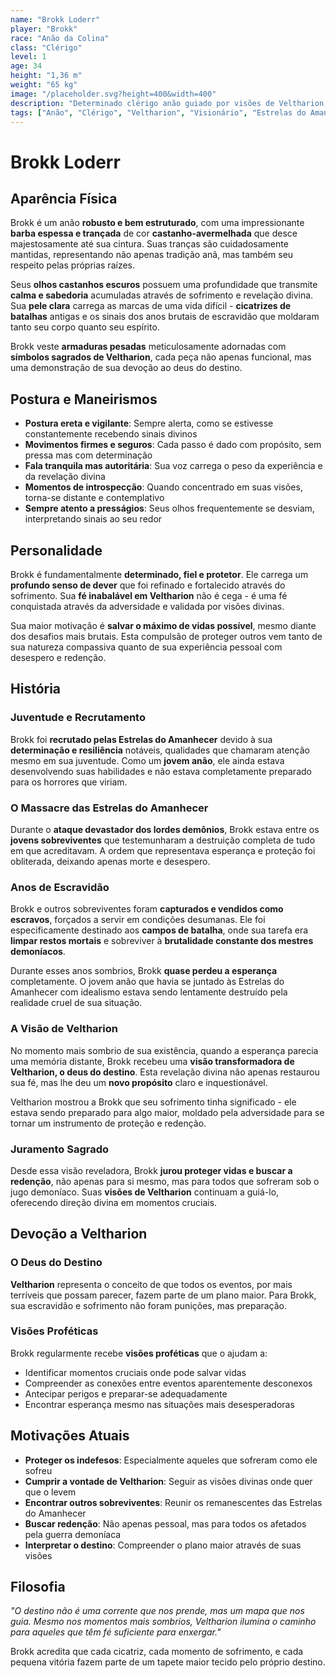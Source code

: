 ```yaml
---
name: "Brokk Loderr"
player: "Brokk"
race: "Anão da Colina"
class: "Clérigo"
level: 1
age: 34
height: "1,36 m"
weight: "65 kg"
image: "/placeholder.svg?height=400&width=400"
description: "Determinado clérigo anão guiado por visões de Veltharion, o deus do destino, com fé inabalável forjada no sofrimento."
tags: ["Anão", "Clérigo", "Veltharion", "Visionário", "Estrelas do Amanhecer", "Ex-Escravo", "Protetor"]
---
```


# Brokk Loderr

## Aparência Física

Brokk é um anão **robusto e bem estruturado**, com uma impressionante **barba espessa e trançada** de cor **castanho-avermelhada** que desce majestosamente até sua cintura. Suas tranças são cuidadosamente mantidas, representando não apenas tradição anã, mas também seu respeito pelas próprias raízes.

Seus **olhos castanhos escuros** possuem uma profundidade que transmite **calma e sabedoria** acumuladas através de sofrimento e revelação divina. Sua **pele clara** carrega as marcas de uma vida difícil - **cicatrizes de batalhas** antigas e os sinais dos anos brutais de escravidão que moldaram tanto seu corpo quanto seu espírito.

Brokk veste **armaduras pesadas** meticulosamente adornadas com **símbolos sagrados de Veltharion**, cada peça não apenas funcional, mas uma demonstração de sua devoção ao deus do destino.

## Postura e Maneirismos

- **Postura ereta e vigilante**: Sempre alerta, como se estivesse constantemente recebendo sinais divinos
- **Movimentos firmes e seguros**: Cada passo é dado com propósito, sem pressa mas com determinação
- **Fala tranquila mas autoritária**: Sua voz carrega o peso da experiência e da revelação divina
- **Momentos de introspecção**: Quando concentrado em suas visões, torna-se distante e contemplativo
- **Sempre atento a presságios**: Seus olhos frequentemente se desviam, interpretando sinais ao seu redor

## Personalidade

Brokk é fundamentalmente **determinado, fiel e protetor**. Ele carrega um **profundo senso de dever** que foi refinado e fortalecido através do sofrimento. Sua **fé inabalável em Veltharion** não é cega - é uma fé conquistada através da adversidade e validada por visões divinas.

Sua maior motivação é **salvar o máximo de vidas possível**, mesmo diante dos desafios mais brutais. Esta compulsão de proteger outros vem tanto de sua natureza compassiva quanto de sua experiência pessoal com desespero e redenção.

## História

### Juventude e Recrutamento

Brokk foi **recrutado pelas Estrelas do Amanhecer** devido à sua **determinação e resiliência** notáveis, qualidades que chamaram atenção mesmo em sua juventude. Como um **jovem anão**, ele ainda estava desenvolvendo suas habilidades e não estava completamente preparado para os horrores que viriam.

### O Massacre das Estrelas do Amanhecer

Durante o **ataque devastador dos lordes demônios**, Brokk estava entre os **jovens sobreviventes** que testemunharam a destruição completa de tudo em que acreditavam. A ordem que representava esperança e proteção foi obliterada, deixando apenas morte e desespero.

### Anos de Escravidão

Brokk e outros sobreviventes foram **capturados e vendidos como escravos**, forçados a servir em condições desumanas. Ele foi especificamente destinado aos **campos de batalha**, onde sua tarefa era **limpar restos mortais** e sobreviver à **brutalidade constante dos mestres demoníacos**.

Durante esses anos sombrios, Brokk **quase perdeu a esperança** completamente. O jovem anão que havia se juntado às Estrelas do Amanhecer com idealismo estava sendo lentamente destruído pela realidade cruel de sua situação.

### A Visão de Veltharion

No momento mais sombrio de sua existência, quando a esperança parecia uma memória distante, Brokk recebeu uma **visão transformadora de Veltharion, o deus do destino**. Esta revelação divina não apenas restaurou sua fé, mas lhe deu um **novo propósito** claro e inquestionável.

Veltharion mostrou a Brokk que seu sofrimento tinha significado - ele estava sendo preparado para algo maior, moldado pela adversidade para se tornar um instrumento de proteção e redenção.

### Juramento Sagrado

Desde essa visão reveladora, Brokk **jurou proteger vidas e buscar a redenção**, não apenas para si mesmo, mas para todos que sofreram sob o jugo demoníaco. Suas **visões de Veltharion** continuam a guiá-lo, oferecendo direção divina em momentos cruciais.

## Devoção a Veltharion

### O Deus do Destino

**Veltharion** representa o conceito de que todos os eventos, por mais terríveis que possam parecer, fazem parte de um plano maior. Para Brokk, sua escravidão e sofrimento não foram punições, mas preparação.

### Visões Proféticas

Brokk regularmente recebe **visões proféticas** que o ajudam a:
- Identificar momentos cruciais onde pode salvar vidas
- Compreender as conexões entre eventos aparentemente desconexos  
- Antecipar perigos e preparar-se adequadamente
- Encontrar esperança mesmo nas situações mais desesperadoras

## Motivações Atuais

- **Proteger os indefesos**: Especialmente aqueles que sofreram como ele sofreu
- **Cumprir a vontade de Veltharion**: Seguir as visões divinas onde quer que o levem
- **Encontrar outros sobreviventes**: Reunir os remanescentes das Estrelas do Amanhecer
- **Buscar redenção**: Não apenas pessoal, mas para todos os afetados pela guerra demoníaca
- **Interpretar o destino**: Compreender o plano maior através de suas visões

## Filosofia

*"O destino não é uma corrente que nos prende, mas um mapa que nos guia. Mesmo nos momentos mais sombrios, Veltharion ilumina o caminho para aqueles que têm fé suficiente para enxergar."*

Brokk acredita que cada cicatriz, cada momento de sofrimento, e cada pequena vitória fazem parte de um tapete maior tecido pelo próprio destino. 